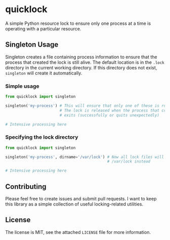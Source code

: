 # quicklock
A simple Python resource lock to ensure only one process at a time is operating with a particular resource.

## Singleton Usage

Singleton creates a file containing process information to ensure that the process that created the lock is still alive. The default location is in the `.lock` directory in the current working directory. If this directory does not exist, `singleton` will create it automatically.

### Simple usage

```python
from quicklock import singleton

singleton('my-process') # This will ensure that only one of these is running at once
                        # The lock is released when the process that created the lock
                        # exits (successfully or quits unexpectedly)

# Intensive processing here
```

### Specifying the lock directory

```python
from quicklock import singleton

singleton('my-process', dirname='/var/lock') # Now all lock files will be written to
                                             # /var/lock instead

# Intensive processing here
```

## Contributing

Please feel free to create issues and submit pull requests. I want to keep this library as a simple collection of useful locking-related utilities.

## License

The license is MIT, see the attached `LICENSE` file for more information.
